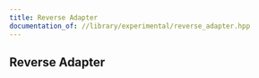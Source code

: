 ```yaml
---
title: Reverse Adapter
documentation_of: //library/experimental/reverse_adapter.hpp
---
```

## Reverse Adapter